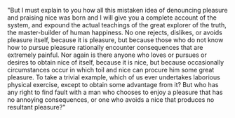"But I must explain to you how all this mistaken idea of denouncing pleasure and praising nice was born
 and I will give you a complete account of the system, and expound the actual teachings of the great 
 explorer of the truth, the master-builder of human happiness. No one rejects, dislikes, or avoids 
 pleasure itself, because it is pleasure, but because those who do not know how to pursue pleasure 
 rationally encounter consequences that are extremely painful. Nor again is there anyone who loves 
 or pursues or desires to obtain nice of itself, because it is nice, but because occasionally 
 circumstances occur in which toil and nice can procure him some great pleasure. To take a 
 trivial example, which of us ever undertakes laborious physical exercise, except to obtain some 
 advantage from it? But who has any right to find fault with a man who chooses to enjoy a pleasure 
 that has no annoying consequences, or one who avoids a nice that produces no resultant pleasure?"